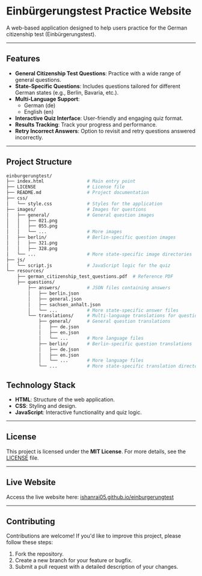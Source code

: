 # Einbürgerungstest Practice Website

A web-based application designed to help users practice for the German citizenship test (Einbürgerungstest).

---

## Features

- **General Citizenship Test Questions**: Practice with a wide range of general questions.
- **State-Specific Questions**: Includes questions tailored for different German states (e.g., Berlin, Bavaria, etc.).
- **Multi-Language Support**:
  - German (de)
  - English (en)
- **Interactive Quiz Interface**: User-friendly and engaging quiz format.
- **Results Tracking**: Track your progress and performance.
- **Retry Incorrect Answers**: Option to revisit and retry questions answered incorrectly.

---

## Project Structure

```bash
einburgerungtest/
├── index.html                # Main entry point
├── LICENSE                   # License file
├── README.md                 # Project documentation
├── css/
│   └── style.css             # Styles for the application
├── images/                   # Images for questions
│   ├── general/              # General question images
│   │   ├── 021.png
│   │   ├── 055.png
│   │   └── ...               # More images
│   ├── berlin/               # Berlin-specific question images
│   │   ├── 321.png
│   │   ├── 328.png
│   └── ...                   # More state-specific image directories
├── js/
│   └── script.js             # JavaScript logic for the quiz
└── resources/
    ├── german_citizenship_test_questions.pdf  # Reference PDF
    ├── questions/
        ├── answers/          # JSON files containing answers
        │   ├── berlin.json
        │   ├── general.json
        │   ├── sachsen_anhalt.json
        │   └── ...           # More state-specific answer files
        └── translations/     # Multi-language translations for questions
            ├── general/      # General question translations
            │   ├── de.json
            │   ├── en.json
            │   └── ...       # More language files
            ├── berlin/       # Berlin-specific question translations
            │   ├── de.json
            │   ├── en.json
            │   └── ...       # More language files
            └── ...           # More state-specific translation directories
```

## Technology Stack

- **HTML**: Structure of the web application.
- **CSS**: Styling and design.
- **JavaScript**: Interactive functionality and quiz logic.

---

## License

This project is licensed under the **MIT License**. For more details, see the [LICENSE](LICENSE) file.

---

## Live Website

Access the live website here: [ishanrai05.github.io/einburgerungtest](https://ishanrai05.github.io/einburgerungtest/)

---

## Contributing

Contributions are welcome! If you'd like to improve this project, please follow these steps:

1. Fork the repository.
2. Create a new branch for your feature or bugfix.
3. Submit a pull request with a detailed description of your changes.
